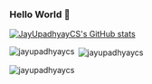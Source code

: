 ### Hello World 👋
[![JayUpadhyayCS's GitHub stats](https://github-readme-stats.vercel.app/api?username=JayUpadhyayCS)](https://github.com/anuraghazra/github-readme-stats)
<!--START_SECTION:waka-->

<!--END_SECTION:waka-->
<p><img align="left" src="https://github-readme-stats.vercel.app/api/top-langs?username=jayupadhyaycs&show_icons=true&locale=en&layout=compact" alt="jayupadhyaycs" /></p>

<p>&nbsp;<img align="center" src="https://github-readme-stats.vercel.app/api?username=jayupadhyaycs&show_icons=true&locale=en" alt="jayupadhyaycs" /></p>

<p><img align="center" src="https://github-readme-streak-stats.herokuapp.com/?user=jayupadhyaycs&" alt="jayupadhyaycs" /></p>
<!--
**JayUpadhyayCS/JayUpadhyayCS** is a ✨ _special_ ✨ repository because its `README.md` (this file) appears on your GitHub profile.

Here are some ideas to get you started:

- 🔭 I’m currently working on ...
- 🌱 I’m currently learning ...
- 👯 I’m looking to collaborate on ...
- 🤔 I’m looking for help with ...
- 💬 Ask me about ...
- 📫 How to reach me: ...
- 😄 Pronouns: ...
- ⚡ Fun fact: ...
-->
